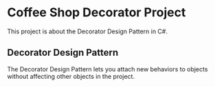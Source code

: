 # Coffee Shop Decorator Project

This project is about the Decorator Design Pattern in C#.


## Decorator Design Pattern
The Decorator Design Pattern lets you attach new behaviors to objects without affecting other objects in the project.
